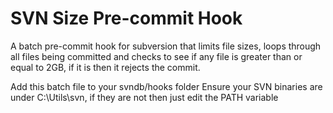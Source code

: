 # SVN Size Pre-commit Hook
A batch pre-commit hook for subversion that limits file sizes, loops through all files being committed and checks to see if any file is greater than or equal to 2GB, if it is then it rejects the commit.

Add this batch file to your svndb/hooks folder
Ensure your SVN binaries are under C:\Utils\svn\, if they are not then just edit the PATH variable
